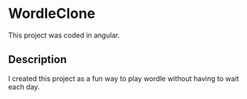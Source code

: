 # WordleClone

This project was coded in angular.

## Description

I created this project as a fun way to play wordle without having to wait each day.
